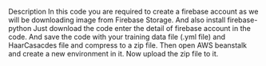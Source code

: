 Description
In this code you are required to create a firebase account as we will be downloading image from Firebase Storage. And also install firebase-python
Just download the code enter the detail of firebase account in the code. And save the code with your training data file (.yml file) and HaarCasacdes file and compress to a zip file.
Then open AWS beanstalk and create a new environment in it. Now upload the zip file to it.
